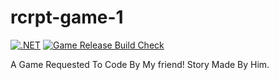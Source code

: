 # rcrpt-game-1
[![.NET](https://github.com/Recorrupt/rcrpt-game-1/actions/workflows/dotnet.yml/badge.svg)](https://github.com/Recorrupt/rcrpt-game-1/actions/workflows/dotnet.yml)
[![Game Release Build Check](https://github.com/Recorrupt/rcrpt-game-1/actions/workflows/main.yml/badge.svg)](https://github.com/Recorrupt/rcrpt-game-1/actions/workflows/main.yml)

A Game Requested To Code By My friend! Story Made By Him.
